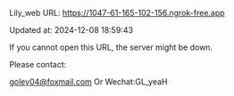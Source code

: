 Lily_web URL: https://1047-61-165-102-156.ngrok-free.app

Updated at: 2024-12-08 18:59:43

If you cannot open this URL, the server might be down.

Please contact: 

goley04@foxmail.com Or Wechat:GL_yeaH